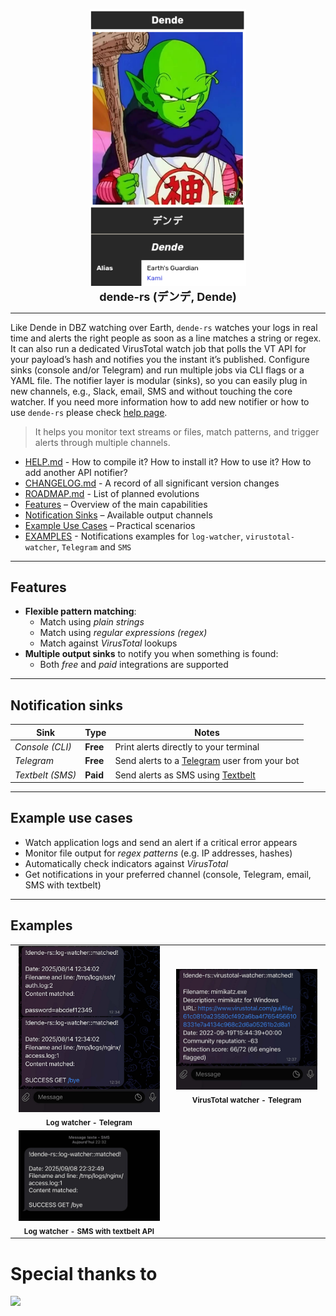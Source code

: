 <p align="center">
    <picture>
        <img src="img/dende.png" alt="dende logo" width='250' />
    </picture>
    <br>
    <strong style="font-size: large;">dende-rs (デンデ, Dende)</strong>
</p>

<hr />

Like Dende in DBZ watching over Earth, `dende-rs` watches your logs in real time and alerts the right people as soon as a line matches a string or regex. It can also run a dedicated VirusTotal watch job that polls the VT API for your payload’s hash and notifies you the instant it’s published. Configure sinks (console and/or Telegram) and run multiple jobs via CLI flags or a YAML file. The notifier layer is modular (sinks), so you can easily plug in new channels, e.g., Slack, email, SMS and without touching the core watcher. If you need more information how to add new notifier or how to use `dende-rs` please check [help page](HELP.md).

> It helps you monitor text streams or files, match patterns, and trigger alerts through multiple channels.

- [HELP.md](HELP.md) - How to compile it? How to install it? How to use it? How to add another API notifier?
- [CHANGELOG.md](CHANGELOG.md) - A record of all significant version changes
- [ROADMAP.md](ROADMAP.md) - List of planned evolutions
- [Features](#features) – Overview of the main capabilities
- [Notification Sinks](#notification-sinks) – Available output channels
- [Example Use Cases](#example-use-cases) – Practical scenarios
- [EXAMPLES](#examples) - Notifications examples for `log-watcher`, `virustotal-watcher`, `Telegram` and `SMS`

---

## Features

- **Flexible pattern matching**:
  - Match using *plain strings*
  - Match using *regular expressions (regex)*
  - Match against *VirusTotal* lookups
- **Multiple output sinks** to notify you when something is found:
  - Both *free* and *paid* integrations are supported

---

## Notification sinks

| Sink       | Type    | Notes                          |
|------------|---------|--------------------------------|
| *Console (CLI)* | **Free**    | Print alerts directly to your terminal |
| *Telegram*      | **Free**    | Send alerts to a [Telegram](https://core.telegram.org/bots/api) user from your bot |
| *Textbelt (SMS)* | **Paid**    | Send alerts as SMS using [Textbelt](https://textbelt.com/) |

---

## Example use cases

- Watch application logs and send an alert if a critical error appears
- Monitor file output for *regex patterns* (e.g. IP addresses, hashes)
- Automatically check indicators against *VirusTotal*
- Get notifications in your preferred channel (console, Telegram, email, SMS with textbelt)


<hr />

## Examples 

<table>
  <tr>
    <td align="center" width="50%">
      <img src="img/telegram-example-log-watcher.png" alt="Log watcher - Telegram" width="95%"><br/>
      <sub><b>Log watcher - Telegram</b></sub>
    </td>
    <td align="center" width="50%">
      <img src="img/telegram-example-virustotal-watcher.png" alt="VirusTotal watcher - Telegram" width="95%"><br/>
      <sub><b>VirusTotal watcher - Telegram</b></sub>
    </td>
  </tr>
  <tr>
    <td align="center" width="50%">
      <img src="img/textbelt-sms-example-log-watcher.jpg" alt="Log watcher - Textbelt SMS API" width="95%"><br/>
      <sub><b>Log watcher - SMS with textbelt API</b></sub>
    </td>
  </tr>
</table>


# Special thanks to 

[![](https://github.com/branoodle.png?size=50)](https://github.com/branoodle)